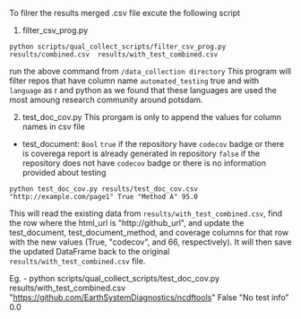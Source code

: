 To filrer the results merged .csv file excute the following script

1. filter_csv_prog.py
```
python scripts/qual_collect_scripts/filter_csv_prog.py results/combined.csv  results/with_test_combined.csv
```
run the above command from ```/data_collection directory``` 
This program will filter repos that have column name ```automated_testing``` true and with ```language``` as r and python as we found that these languages are used the most amoung research community around potsdam.

2. test_doc_cov.py 
This prorgam is only to append the values for column names in csv file 
* test_document: ```Bool```
```true``` if the repository have ```codecov``` badge or there is coverega report is already generated in repository
```false``` if the repository does not have ```codecov``` badge or there is no information provided about testing 

```
python test_doc_cov.py results/test_doc_cov.csv "http://example.com/page1" True "Method A" 95.0
```

This will read the existing data from ```results/with_test_combined.csv```, find the row where the html_url is "http://github_url", and update the test_document, test_document_method, and coverage columns for that row with the new values (True, "codecov", and 66, respectively). It will then save the updated DataFrame back to the original ```results/with_test_combined.csv``` file.


Eg. - 
python scripts/qual_collect_scripts/test_doc_cov.py results/with_test_combined.csv "https://github.com/EarthSystemDiagnostics/ncdftools" False "No test info" 0.0


